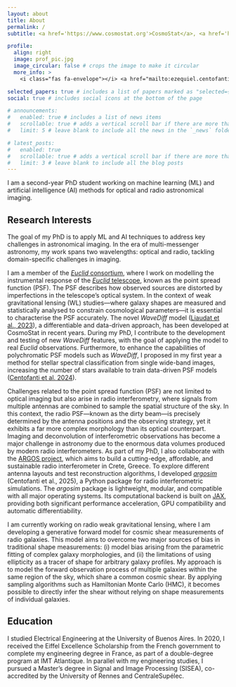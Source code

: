 ```yaml
---
layout: about
title: About
permalink: /
subtitle: <a href='https://www.cosmostat.org'>CosmoStat</a>, <a href='https://irfu.cea.fr/dap/'>Département d'Astrophysique</a>, <a href='https://www.cea.fr'>CEA</a>, Saclay, France.

profile:
  align: right
  image: prof_pic.jpg
  image_circular: false # crops the image to make it circular
  more_info: >
    <i class="fas fa-envelope"></i> <a href="mailto:ezequiel.centofanti@cea.fr">ezequiel.centofanti@cea.fr</a>

selected_papers: true # includes a list of papers marked as "selected={true}"
social: true # includes social icons at the bottom of the page

# announcements:
#   enabled: true # includes a list of news items
#   scrollable: true # adds a vertical scroll bar if there are more than 3 news items
#   limit: 5 # leave blank to include all the news in the `_news` folder

# latest_posts:
#   enabled: true
#   scrollable: true # adds a vertical scroll bar if there are more than 3 new posts items
#   limit: 3 # leave blank to include all the blog posts
---
```


I am a second-year PhD student working on machine learning (ML) and artificial intelligence (AI) methods for optical and radio astronomical imaging.

<h2>Research Interests</h2>

The goal of my PhD is to apply ML and AI techniques to address key challenges in astronomical imaging. In the era of multi-messenger astronomy, my work spans two wavelengths: optical and radio, tackling domain-specific challenges in imaging.

I am a member of the <a href="https://www.euclid-ec.org/consortium/about-ec/"><em>Euclid</em> consortium</a>, where I work on modelling the instrumental response of the <a href="https://www.esa.int/Science_Exploration/Space_Science/Euclid"><em>Euclid</em> telescope</a>, known as the point spread function (PSF). The PSF describes how observed sources are distorted by imperfections in the telescope’s optical system. In the context of weak gravitational lensing (WL) studies—where galaxy shapes are measured and statistically analysed to constrain cosmological parameters—it is essential to characterise the PSF accurately. The novel <em>WaveDiff</em> model (<a href="https://doi.org/10.1088/1361-6420/acb664">Liaudat et al., 2023</a>), a differentiable and data-driven approach, has been developed at CosmoStat in recent years. During my PhD, I contribute to the development and testing of new <em>WaveDiff</em> features, with the goal of applying the model to real <em>Euclid</em> observations. Furthermore, to enhance the capabilities of polychromatic PSF models such as <em>WaveDiff</em>, I proposed in my first year a method for stellar spectral classification from single wide-band images, increasing the number of stars available to train data-driven PSF models (<a href="https://doi.org/10.1051/0004-6361/202452224">Centofanti et al. 2024</a>).

Challenges related to the point spread function (PSF) are not limited to optical imaging but also arise in radio interferometry, where signals from multiple antennas are combined to sample the spatial structure of the sky. In this context, the radio PSF—known as the <span class="notion-enable-hover" data-token-index="1">dirty beam</span>—is precisely determined by the antenna positions and the observing strategy, yet it exhibits a far more complex morphology than its optical counterpart. Imaging and deconvolution of interferometric observations has become a major challenge in astronomy due to the enormous data volumes produced by modern radio interferometers. As part of my PhD, I also collaborate with the <a href="https://argos-telescope.eu">ARGOS project</a>, which aims to build a cutting-edge, affordable, and sustainable radio interferometer in Crete, Greece. To explore different antenna layouts and test reconstruction algorithms, I developed <em><a href="https://github.com/ARGOS-telescope/argosim"><span class="notion-enable-hover" data-token-index="3">argosim</span></a></em> (Centofanti et al., 2025), a Python package for radio interferometric simulations. The <span class="notion-enable-hover" data-token-index="5"><em>argosim</em> package</span> is lightweight, modular, and compatible with all major operating systems. Its computational backend is built on <a href="https://docs.jax.dev/en/latest/index.html">JAX</a>, providing both significant performance acceleration, GPU compatibility and automatic differentiability.

I am currently working on radio weak gravitational lensing, where I am developing a generative forward model for cosmic shear measurements of radio galaxies. This model aims to overcome two major sources of bias in traditional shape measurements: (i) <span class="notion-enable-hover" data-token-index="1">model bias</span> arising from the parametric fitting of complex galaxy morphologies, and (ii) the limitations of using ellipticity as a tracer of shape for arbitrary galaxy profiles. My approach is to model the forward observation process of multiple galaxies within the same region of the sky, which share a common cosmic shear. By applying sampling algorithms such as Hamiltonian Monte Carlo (HMC), it becomes possible to directly infer the shear without relying on shape measurements of individual galaxies.

<h2>Education</h2>
I studied Electrical Engineering at the University of Buenos Aires. In 2020, I received the Eiffel Excellence Scholarship from the French government to complete my engineering degree in France, as part of a double-degree program at IMT Atlantique. In parallel with my engineering studies, I pursued a Master’s degree in Signal and Image Processing (SISEA), co-accredited by the University of Rennes and CentraleSupélec.